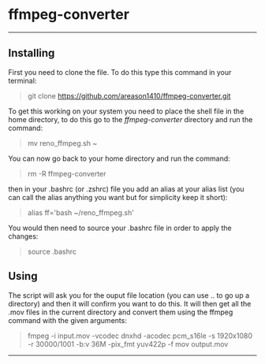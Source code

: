 # ffmpeg-converter

---

## Installing

First you need to clone the file. To do this type this command in your terminal:

> git clone https://github.com/areason1410/ffmpeg-converter.git

To get this working on your system you need to place the shell file in the home directory, to do this go to the _ffmpeg-converter_ directory and run the command: 

> mv reno_ffmpeg.sh ~

You can now go back to your home directory and run the command:

> rm -R ffmpeg-converter 


then in your .bashrc (or .zshrc) file you add an alias at your alias list (you can call the alias anything you want but for simplicity keep it short):

> alias ff='bash ~/reno_ffmpeg.sh'

You would then need to source your .bashrc file in order to apply the changes:

> source .bashrc

## Using

The script will ask you for the ouput file location (you can use .. to go up a directory) and then it will confirm you want to do this. It will then get all the .mov files in the current directory and convert them using the ffmpeg command with the given arguments:

> fmpeg -i input.mov -vcodec dnxhd -acodec pcm_s16le -s 1920x1080 -r 30000/1001 -b:v 36M -pix_fmt yuv422p -f mov output.mov

--- 
